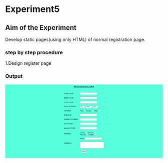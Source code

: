 # Experiment5

## Aim of the Experiment
Develop static pages(using  only HTML) of normal registration page.

### step by step procedure
1.Design register page


### Output
![output](screencapture-file-C-Users-Uma-Gudala-Desktop-3rd-1sem-wt-lab-register-html-2020-09-02-18_56_42.png)
